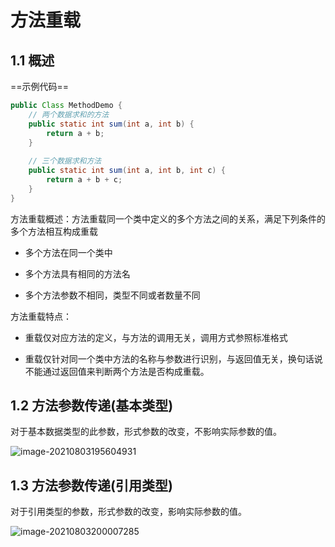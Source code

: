# 方法重载

## 1.1 概述
==示例代码==

```java
public Class MethodDemo {
    // 两个数据求和的方法
    public static int sum(int a, int b) {
        return a + b;
    }
    
    // 三个数据求和方法
    public static int sum(int a, int b, int c) {
        return a + b + c;
    }
}
```

方法重载概述：方法重载同一个类中定义的多个方法之间的关系，满足下列条件的多个方法相互构成重载

- 多个方法在同一个类中

- 多个方法具有相同的方法名

- 多个方法参数不相同，类型不同或者数量不同

方法重载特点：
- 重载仅对应方法的定义，与方法的调用无关，调用方式参照标准格式

- 重载仅针对同一个类中方法的名称与参数进行识别，与返回值无关，换句话说不能通过返回值来判断两个方法是否构成重载。

  

## 1.2 方法参数传递(基本类型)

对于基本数据类型的此参数，形式参数的改变，不影响实际参数的值。

<img src="C:\Users\buwan\AppData\Roaming\Typora\typora-user-images\image-20210803195604931.png" alt="image-20210803195604931"  />

## 1.3 方法参数传递(引用类型)

对于引用类型的参数，形式参数的改变，影响实际参数的值。

![image-20210803200007285](C:\Users\buwan\AppData\Roaming\Typora\typora-user-images\image-20210803200007285.png)

